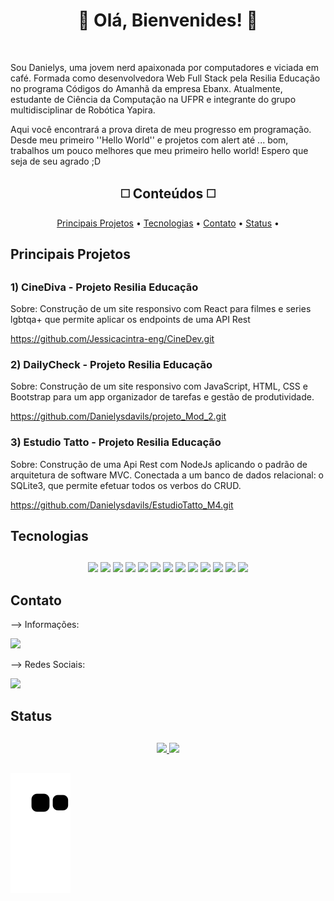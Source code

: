 <h1 align='center' >🍁 Olá, Bienvenides! 🍁</h1>

<br>

<p>Sou Danielys, uma jovem nerd apaixonada por computadores e viciada em café. Formada como desenvolvedora Web Full Stack pela Resilia Educação no programa Códigos do Amanhã da empresa Ebanx. Atualmente, estudante de Ciência da Computação na UFPR e integrante do grupo multidisciplinar de Robótica Yapira.  

<br> 

Aqui você encontrará a prova direta de meu progresso em programação. Desde meu primeiro ''Hello World'' e projetos com alert até ... bom, trabalhos um pouco melhores que meu primeiro hello world! Espero que seja de seu agrado ;D</p>

##

<h2 align='center'>◻️ Conteúdos ◻️</h2>

<p align="center">
 <a href="#principais-projetos"> Principais Projetos</a> •
 <a href="#tecnologias">Tecnologias</a> • 
 <a href="#contato">Contato</a> • 
 <a href="#status">Status</a> • 
</p>

##

<h2>Principais Projetos</h2>
 
##
  
  <h3>1) CineDiva - Projeto Resilia Educação</h3>
  
  Sobre: Construção de um site responsivo com React para filmes e series lgbtqa+ que permite aplicar os endpoints de uma API Rest
  
  https://github.com/Jessicacintra-eng/CineDev.git
  
  <h3>2) DailyCheck - Projeto Resilia Educação</h3>
  
  Sobre: Construção de um site responsivo com JavaScript, HTML, CSS e Bootstrap para um app organizador de tarefas e gestão de produtividade. 
  
  https://github.com/Danielysdavils/projeto_Mod_2.git
  
  <h3>3) Estudio Tatto - Projeto Resilia Educação</h3>
   
  Sobre: Construção de uma Api Rest com NodeJs aplicando o padrão de arquitetura de software MVC. Conectada a um banco de dados relacional: o SQLite3, que permite efetuar todos os verbos do CRUD. 
  
  https://github.com/Danielysdavils/EstudioTatto_M4.git
  
  ##
  
 <h2>Tecnologias</h2>
 
  ## 
  
  <div align='center'>
    <img src='https://img.shields.io/badge/JavaScript-323330?style=for-the-badge&logo=javascript&logoColor=F7DF1E'>
    <img src='https://img.shields.io/badge/Node.js-339933?style=for-the-badge&logo=nodedotjs&logoColor=white'>
    <img src='https://img.shields.io/badge/jQuery-0769AD?style=for-the-badge&logo=jquery&logoColor=white'>
    <img src='https://img.shields.io/badge/Heroku-430098?style=for-the-badge&logo=heroku&logoColor=white'>
    <img src='https://img.shields.io/badge/React-20232A?style=for-the-badge&logo=react&logoColor=61DAFB'>
    <img src='https://img.shields.io/badge/Bootstrap-563D7C?style=for-the-badge&logo=bootstrap&logoColor=white'>
    <img src='https://img.shields.io/badge/Figma-F24E1E?style=for-the-badge&logo=figma&logoColor=white'>
    <img src='https://img.shields.io/badge/Adobe%20Illustrator-FF9A00?style=for-the-badge&logo=adobe%20illustrator&logoColor=white'>
    <img src='https://img.shields.io/badge/GIT-E44C30?style=for-the-badge&logo=git&logoColor=white'>
    <img src='https://img.shields.io/badge/MongoDB-4EA94B?style=for-the-badge&logo=mongodb&logoColor=white'>
    <img src='https://img.shields.io/badge/MySQL-005C84?style=for-the-badge&logo=mysql&logoColor=white'>
    <img src='https://img.shields.io/badge/SQLite-07405E?style=for-the-badge&logo=sqlite&logoColor=white'>
    <img src='https://img.shields.io/badge/PowerBI-F2C811?style=for-the-badge&logo=Power%20BI&logoColor=white'>
  </div>
 
##

<h2>Contato</h2>

--> Informações:
  
  <div>
    <a href="mailto:danielisdavils@gmail.com"><img src='https://img.shields.io/badge/Gmail-D14836?style=for-the-badge&logo=gmail&logoColor=white'></a>
  </div>

--> Redes Sociais:

  <div>
    <a href='https://www.linkedin.com/in/danielys-davila/'><img src='https://img.shields.io/badge/LinkedIn-0077B5?style=for-the-badge&logo=linkedin&logoColor=white'></a>
  </div>


##
  
 <h2>Status</h2>
 
## 

<div align="center">
  <a href="https://github.com/danileysdavils">
  <img height="180em" src="https://github-readme-stats.vercel.app/api?username=danielysdavils&show_icons=true&theme=synthwave&include_all_commits=true&count_private=true"/>
  <img height="180em" src="https://github-readme-stats.vercel.app/api/top-langs/?username=danielysdavils&layout=compact&langs_count=7&theme=synthwave"/>
</div>

##

  ![Snake animation](https://github.com/danielysdavils/danielysdavils/blob/output/github-contribution-grid-snake.svg)
 
</div>

